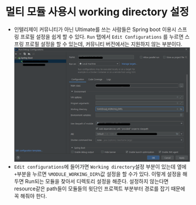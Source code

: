 # 멀티 모듈 사용시 working directory 설정
* 인텔리제이 커뮤니티가 아닌 Ultimate를 쓰는 사람들은 Spring boot 이용시 스프링 프로필 설정을 쉽게 할 수 있다. `Run` 탭에서 `Edit Configurations` 를 누르면 스프링 프로필 설정을 할 수 있는데, 커뮤니티 버전에서는 지원하지 않는 부분이다.
![workingdirectory](./img/workingdirectory.png)
* `Edit configurations`에 들어가면 `Working directory`설정 부분이 있는데 옆에 `+`부분을 누르면 `%MODULE_WORKING_DIR%`값 설정을 할 수가 있다. 이렇게 설정을 해두면 Run되는 모듈을 찾아서 디렉토리 설정을 해준다. 설정하지 않는다면 resource같은 path들이 모듈들의 윗단인 프로젝트 부분부터 경로를 잡기 때문에 꼭 해줘야 한다.
